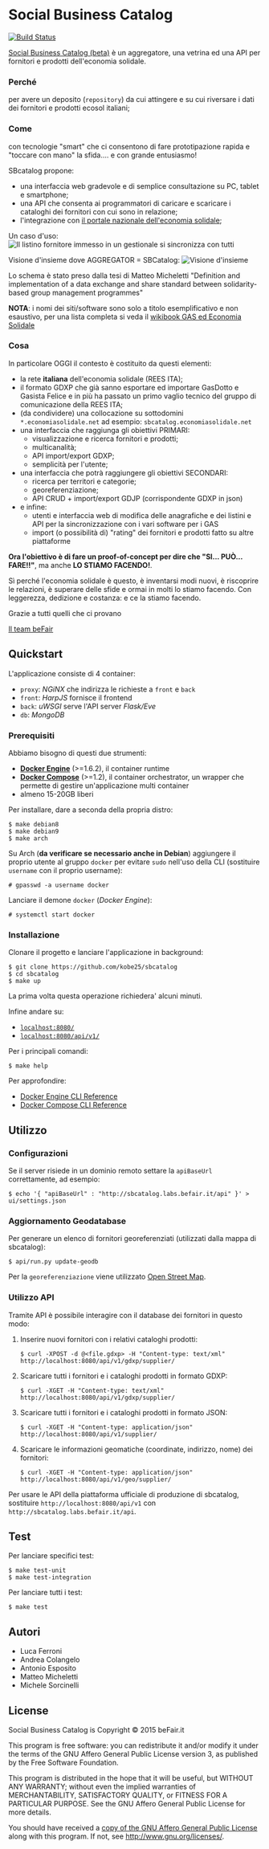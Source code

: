 # Social Business Catalog

[![Build Status](https://travis-ci.org/kobe25/sbcatalog.svg?branch=master)](https://travis-ci.org/kobe25/sbcatalog)

[Social Business Catalog (beta)](http://sbcatalog.labs.befair.it) è un aggregatore, una vetrina ed una API
per fornitori e prodotti dell'economia solidale.

### Perché

per avere un deposito (`repository`) da cui attingere e su cui riversare i dati dei fornitori e prodotti ecosol italiani;

### Come

con tecnologie "smart" che ci consentono di fare prototipazione rapida e "toccare con mano" la sfida.... e con grande entusiasmo!

SBcatalog propone:

* una interfaccia web gradevole e di semplice consultazione su PC, tablet e smartphone;
* una API che consenta ai programmatori di caricare e scaricare i cataloghi dei fornitori con cui sono in relazione;
* l'integrazione con [il portale nazionale dell'economia solidale](http://www.economiasolidale.net);

Un caso d'uso:
![Il listino fornitore immesso in un gestionale si sincronizza con tutti](./docs/sync-01.png "Il listino fornitore immesso in un gestionale si sincronizza con tutti")

Visione d'insieme dove AGGREGATOR = SBCatalog:
![Visione d'insieme](./docs/SBCatalog_comprehensive_view.png "Visione d'insieme")

Lo schema è stato preso dalla tesi di Matteo Micheletti "Definition and implementation of a data exchange and share standard between solidarity-based group management programmes"

**NOTA**: i nomi dei siti/software sono solo a titolo esemplificativo e non esaustivo, per una lista completa si veda il [wikibook GAS ed Economia Solidale](http://it.wikibooks.org/wiki/GAS_ed_Economia_solidale/Gruppo_d%27Acquisto_Solidale#Scegliere_un_gestionale_.28comparazione.29)

### Cosa

In particolare OGGI il contesto è costituito da questi elementi:

  * la rete **italiana** dell'economia solidale (REES ITA);
  * il formato GDXP che già sanno esportare ed importare GasDotto e Gasista Felice e in più ha passato un primo vaglio tecnico del gruppo di comunicazione della REES ITA;
  * (da condividere) una collocazione su sottodomini `*.economiasolidale.net` ad esempio: `sbcatalog.economiasolidale.net`
  * una interfaccia che raggiunga gli obiettivi PRIMARI:
    * visualizzazione e ricerca fornitori e prodotti;
    * multicanalità;
    * API import/export GDXP;
    * semplicità per l'utente;
  * una interfaccia che potrà raggiungere gli obiettivi SECONDARI:
    * ricerca per territori e categorie;
    * georeferenziazione;
    * API CRUD + import/export GDJP (corrispondente GDXP in json)
  * e infine:
    * utenti e interfaccia web di modifica delle anagrafiche e dei listini e API per la sincronizzazione con i vari software per i GAS
    * import (o possibilità di) "rating" dei fornitori e prodotti fatto su altre piattaforme

**Ora l'obiettivo è di fare un proof-of-concept per dire che "SI... PUÒ... FARE!!"**, ma anche **LO STIAMO FACENDO!**.

Sì perché l'economia solidale è questo, è inventarsi modi nuovi, è riscoprire le relazioni, è superare delle sfide
e ormai in molti lo stiamo facendo. Con leggerezza, dedizione e costanza: e ce la stiamo facendo.

Grazie a tutti quelli che ci provano

[Il team beFair](http://www.befair.it)

## Quickstart

L'applicazione consiste di 4 container:

* `proxy`:  *NGiNX* che indirizza le richieste a `front` e `back`
* `front`:  *HarpJS* fornisce il frontend
* `back`:  *uWSGI* serve l'API server *Flask/Eve*
* `db`:  *MongoDB*

### Prerequisiti

Abbiamo bisogno di questi due strumenti:

* [**Docker Engine**](https://www.docker.com/) (>=1.6.2), il container runtime
* [**Docker Compose**](https://docs.docker.com/compose/) (>=1.2), il container orchestrator, un wrapper che permette di gestire un'applicazione multi container
* almeno 15-20GB liberi

Per installare, dare a seconda della propria distro:

    $ make debian8
    $ make debian9
    $ make arch

Su Arch (**da verificare se necessario anche in Debian**) aggiungere il proprio utente al gruppo `docker` per evitare `sudo` nell'uso della CLI (sostituire `username` con il proprio username):

    # gpasswd -a username docker

Lanciare il demone `docker` (*Docker Engine*):

    # systemctl start docker

### Installazione

Clonare il progetto e lanciare l'applicazione in background:

    $ git clone https://github.com/kobe25/sbcatalog
    $ cd sbcatalog
    $ make up

La prima volta questa operazione richiedera' alcuni minuti.

Infine andare su:

* [`localhost:8080/`](http://localhost:8080/)
* [`localhost:8080/api/v1/`](http://localhost:8080/api/v1/)

Per i principali comandi:

    $ make help

Per approfondire:

* [Docker Engine CLI Reference](https://docs.docker.com/docker/reference/commandline/cli/)
* [Docker Compose CLI Reference](https://docs.docker.com/compose/cli/)

## Utilizzo

### Configurazioni

Se il server risiede in un dominio remoto settare la `apiBaseUrl` correttamente, ad esempio:

    $ echo '{ "apiBaseUrl" : "http://sbcatalog.labs.befair.it/api" }' > ui/settings.json

### Aggiornamento Geodatabase

Per generare un elenco di fornitori georeferenziati (utilizzati dalla mappa di sbcatalog):

	$ api/run.py update-geodb

Per la `georeferenziazione` viene utilizzato [Open Street Map](http://www.openstreetmap.org/about/).

### Utilizzo API

Tramite API è possibile interagire con il database dei fornitori in questo modo:

1. Inserire nuovi fornitori con i relativi cataloghi prodotti:

    `$ curl -XPOST -d @<file.gdxp> -H "Content-type: text/xml" http://localhost:8080/api/v1/gdxp/supplier/`

2. Scaricare tutti i fornitori e i cataloghi prodotti in formato GDXP:

    `$ curl -XGET -H "Content-type: text/xml" http://localhost:8080/api/v1/gdxp/supplier/`

3. Scaricare tutti i fornitori e i cataloghi prodotti in formato JSON:

    `$ curl -XGET -H "Content-type: application/json" http://localhost:8080/api/v1/supplier/`

4. Scaricare le informazioni geomatiche (coordinate, indirizzo, nome) dei fornitori:

    `$ curl -XGET -H "Content-type: application/json" http://localhost:8080/api/v1/geo/supplier/`

Per usare le API della piattaforma ufficiale di produzione di sbcatalog, sostituire `http://localhost:8080/api/v1` con `http://sbcatalog.labs.befair.it/api`.

## Test

Per lanciare specifici test:

    $ make test-unit
    $ make test-integration

Per lanciare tutti i test:

    $ make test

## Autori

* Luca Ferroni
* Andrea Colangelo
* Antonio Esposito
* Matteo Micheletti
* Michele Sorcinelli

## License

Social Business Catalog is Copyright © 2015 beFair.it

This program is free software: you can redistribute it and/or modify it under
the terms of the GNU Affero General Public License version 3, as published by
the Free Software Foundation.

This program is distributed in the hope that it will be useful, but WITHOUT
ANY WARRANTY; without even the implied warranties of MERCHANTABILITY,
SATISFACTORY QUALITY, or FITNESS FOR A PARTICULAR PURPOSE.  See the GNU
Affero General Public License for more details.

You should have received a [copy of the GNU Affero General Public License](./LICENSE)
along with this program.  If not, see <http://www.gnu.org/licenses/>.
